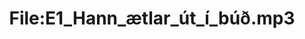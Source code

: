 ---
title: File:E1_Hann_ætlar_út_í_búð.mp3
recording of: Hann ætlar út í búð.
reading speed: slow
speaker: E
license: CC0
---